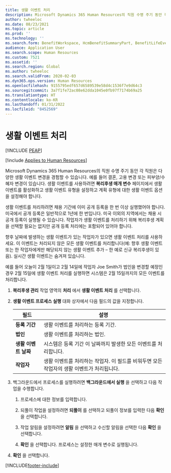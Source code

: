 ```yaml
---
title: 생활 이벤트 처리
description: Microsoft Dynamics 365 Human Resources의 직원 수명 주기 동안 각 직원은 다양한 생활 이벤트 변경을 경험할 수 있습니다.
author: twheeloc
ms.date: 08/23/2021
ms.topic: article
ms.prod: ''
ms.technology: ''
ms.search.form: BenefitWorkspace, HcmBenefitSummaryPart, BenefitLifeEventTypes, BenefitEligibilityProcessResultViewer
audience: Application User
ms.search.scope: Human Resources
ms.custom: 7521
ms.assetid: ''
ms.search.region: Global
ms.author: twheeloc
ms.search.validFrom: 2020-02-03
ms.dyn365.ops.version: Human Resources
ms.openlocfilehash: 9155795edf657d6589539e58d4c1536f7e9d64c3
ms.sourcegitcommit: 3a7f1fe72ac08e62dda1045e0fb97f7174b69a25
ms.translationtype: HT
ms.contentlocale: ko-KR
ms.lasthandoff: 01/31/2022
ms.locfileid: "8452569"
---
```

# <a name="process-life-events"></a>생활 이벤트 처리


[!INCLUDE [PEAP](../includes/peap-2.md)]

[!include [Applies to Human Resources](../includes/applies-to-hr.md)]

Microsoft Dynamics 365 Human Resources의 직원 수명 주기 동안 각 직원은 다양한 생활 이벤트 변경을 경험할 수 있습니다. 예를 들어 결혼, 고용 변경 또는 피부양/수혜자 변경이 있습니다. 생활 이벤트를 사용하려면 **복리후생 매개 변수** 페이지에서 생활 이벤트를 활성화하고 생활 이벤트 유형을 설정하고 계획 유형에 대한 생활 이벤트 옵션을 설정해야 합니다.

생활 이벤트를 처리하려면 채용 기간에 이미 공개 등록을 한 번 이상 실행했어야 합니다. 미국에서 공개 등록은 일반적으로 1년에 한 번입니다. 미국 이외의 지역에서는 채용 시 공개 등록이 실행될 수 있습니다. 작업자가 생활 이벤트를 처리하기 위해 복리후생 계획을 선택할 필요는 없지만 공개 등록 처리에는 포함되어 있어야 합니다. 

향후 날짜에 발생하는 생활 이벤트가 있는 작업자가 있으면 생활 이벤트 처리를 사용하세요. 이 이벤트는 처리되지 않은 모든 생활 이벤트를 처리합니다(예: 향후 생활 이벤트 또는 한 작업자에게만 해당되지 않는 생활 이벤트 추가 – 한 예로 신규 복리후생이 있음). 실시간 생활 이벤트는 숨겨져 있습니다.

예를 들어 오늘이 2월 1일이고 2월 14일에 작업자 Joe Smith가 법인을 변경할 예정인 경우 2월 15일에 생활 이벤트 처리를 실행하면 시스템은 2월 15일까지의 모든 이벤트를 처리합니다. 

1. **복리후생 관리** 작업 영역의 **처리** 에서 **생활 이벤트 처리** 를 선택합니다.

2. **생활 이벤트 프로세스 실행** 대화 상자에서 다음 필드의 값을 지정합니다.

   | 필드 | 설명 |
   | --- | --- |
   | **등록 기간** | 생활 이벤트를 처리하는 등록 기간. |
   | **법인** | 생활 이벤트를 처리하는 법인. |
   | **생활 이벤트 날짜** | 시스템은 등록 기간 이 날짜까지 발생한 모든 이벤트를 처리합니다. |
   | **작업자** | 생활 이벤트를 처리하는 작업자. 이 필드를 비워두면 모든 작업자의 생활 이벤트가 처리됩니다. |

3. 백그라운드에서 프로세스를 실행하려면 **백그라운드에서 실행** 을 선택하고 다음 작업을 수행합니다.

   1. 프로세스에 대한 정보를 입력합니다.

   2. 되풀이 작업을 설정하려면 **되풀이** 를 선택하고 되풀이 정보를 입력한 다음 **확인** 을 선택합니다.

   3. 작업 알림을 설정하려면 **알림** 을 선택하고 수신할 알림을 선택한 다음 **확인** 을 선택합니다.

   4. **확인** 을 선택합니다. 프로세스는 설정한 매개 변수로 실행됩니다.

4. **확인** 을 선택합니다.


[!INCLUDE[footer-include](../includes/footer-banner.md)]
